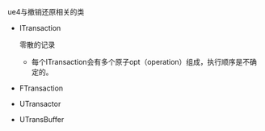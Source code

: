 ue4与撤销还原相关的类

- ITransaction

  零散的记录

  - 每个ITransaction会有多个原子opt（operation）组成，执行顺序是不确定的。

- FTransaction

- UTransactor

- UTransBuffer

  

